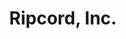 ---
layout: page
title: Ripcord, Inc.
description: Machine Learning Intern | Kleiner Perkins Fellow
img: /assets/img/ripcord.png
year: 2020 
year_prefix: June-Aug
---